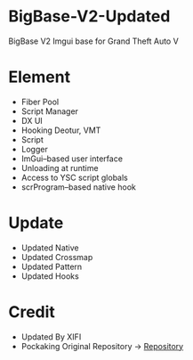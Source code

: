 # BigBase-V2-Updated
BigBase V2 Imgui base for Grand Theft Auto V

# Element

- Fiber Pool
- Script Manager
- DX UI
- Hooking Deotur, VMT
- Script
- Logger
- ImGui–based user interface
- Unloading at runtime
- Access to YSC script globals
- scrProgram–based native hook

# Update

- Updated Native
- Updated Crossmap
- Updated Pattern
- Updated Hooks

# Credit
- Updated By XIFI
- Pockaking Original Repository -> [Repository](https://github.com/Pocakking/BigBaseV2)
